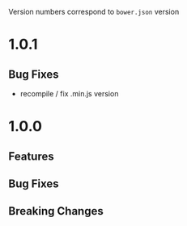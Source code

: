 Version numbers correspond to `bower.json` version

# 1.0.1
## Bug Fixes
- recompile / fix .min.js version


# 1.0.0

## Features

## Bug Fixes

## Breaking Changes